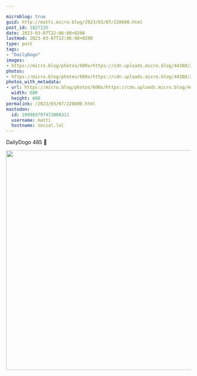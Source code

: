 ```yaml
---

microblog: true
guid: http://matti.micro.blog/2023/03/07/220600.html
post_id: 1827135
date: 2023-03-07T22:06:00+0200
lastmod: 2023-03-07T22:06:00+0200
type: post
tags:
- "DailyDogo"
images:
- https://micro.blog/photos/600x/https://cdn.uploads.micro.blog/44388/2023/881642b0a6.jpg
photos:
- https://micro.blog/photos/600x/https://cdn.uploads.micro.blog/44388/2023/881642b0a6.jpg
photos_with_metadata:
- url: https://micro.blog/photos/600x/https://cdn.uploads.micro.blog/44388/2023/881642b0a6.jpg
  width: 600
  height: 600
permalink: /2023/03/07/220600.html
mastodon:
  id: 109983797473886311
  username: matti
  hostname: social.lol
---
```

DailyDogo 485 🐶

<img src="/media/uploads/2023/881642b0a6.jpg" width="600" height="600" alt="" />
